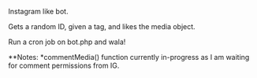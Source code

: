 Instagram like bot. 

Gets a random ID, given a tag, and likes the media object. 

Run a cron job on bot.php and wala!

**Notes:
*commentMedia() function currently in-progress as I am waiting for comment permissions from IG.